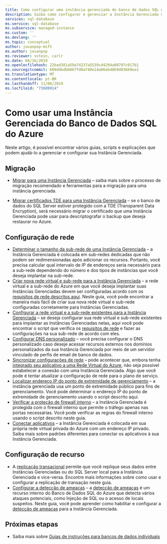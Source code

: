 ```yaml
---
title: Como configurar uma instância gerenciada do banco de dados SQL do Azure
description: Saiba como configurar e gerenciar a Instância Gerenciada do Banco de Dados SQL do Azure.
services: sql-database
ms.service: sql-database
ms.subservice: managed-instance
ms.custom: ''
ms.devlang: ''
ms.topic: conceptual
author: jovanpop-msft
ms.author: jovanpop
ms.reviewer: sstein, carlr
ms.date: 04/16/2019
ms.openlocfilehash: 22bad381a59a74237a5539cd4294a08797c017b1
ms.sourcegitcommit: 609d4bdb0467fd0af40e14a86eb40b9d03669ea1
ms.translationtype: MT
ms.contentlocale: pt-BR
ms.lasthandoff: 11/06/2019
ms.locfileid: "73689914"
---
```

# <a name="how-to-use-a-managed-instance-in-azure-sql-database"></a>Como usar uma Instância Gerenciada do Banco de Dados SQL do Azure

Neste artigo, é possível encontrar vários guias, scripts e explicações que podem ajudá-lo a gerenciar e configurar sua Instância Gerenciada.

## <a name="migration"></a>Migração

- [Migrar para uma Instância Gerenciada](sql-database-managed-instance-migrate.md) – saiba mais sobre o processo de migração recomendado e ferramentas para a migração para uma instância gerenciada.

- [Migrar certificados TDE para uma Instância Gerenciada](sql-database-managed-instance-migrate-tde-certificate.md) – se o banco de dados do SQL Server estiver protegido com a TDE (Transparent Data Encryption), será necessário migrar o certificado que uma Instância Gerenciada pode usar para descriptografar o backup que deseja restaurar no Azure.

## <a name="network-configuration"></a>Configuração de rede

- [Determinar o tamanho da sub-rede de uma Instância Gerenciada](sql-database-managed-instance-determine-size-vnet-subnet.md) – a Instância Gerenciada é colocada em sub-redes dedicadas que não podem ser redimensionadas após adicionar os recursos. Portanto, você precisa calcular qual intervalo de IP de endereços seria necessário para a sub-rede dependendo do número e dos tipos de instâncias que você deseja implantar na sub-rede.
- [Criar nova rede virtual e sub-rede para a Instância Gerenciada](sql-database-managed-instance-create-vnet-subnet.md) – a rede virtual e a sub-rede do Azure em que você deseja implantar suas Instâncias Gerenciadas devem ser configuradas acordo com os [requisitos de rede descritos aqui](sql-database-managed-instance-connectivity-architecture.md#network-requirements). Neste guia, você pode encontrar a maneira mais fácil de criar sua nova rede virtual e sub-rede configuradas corretamente para Instâncias Gerenciadas.
- [Configurar a rede virtual e a sub-rede existentes para a Instância Gerenciada](sql-database-managed-instance-configure-vnet-subnet.md) – se deseja configurar sua rede virtual e sub-rede existentes para implantar as Instâncias Gerenciadas nelas, aqui você pode encontrar o script que verifica os [requisitos de rede](sql-database-managed-instance-connectivity-architecture.md#network-requirements) e fazer as configurações na sua sub-rede de acordo com eles.
- [Configurar DNS personalizado](sql-database-managed-instance-custom-dns.md) – você precisa configurar o DNS personalizado caso deseje acessar recursos externos nos domínios personalizados da sua Instância Gerenciada por meio de um servidor vinculado de perfis de email de banco de dados.
- [Sincronizar configurações de rede](sql-database-managed-instance-sync-network-configuration.md) – pode acontecer que, embora tenha [integrado seu aplicativo a uma Rede Virtual do Azure](../app-service/web-sites-integrate-with-vnet.md), não seja possível estabelecer a conexão com uma Instância Gerenciada. Algo que você pode é tentar atualizar a configuração de rede para o plano de serviço.
- [Localizar endereço IP do ponto de extremidade de gerenciamento](sql-database-managed-instance-find-management-endpoint-ip-address.md) – a instância gerenciada usa um ponto de extremidade público para fins de gerenciamento. Você pode determinar o endereço IP do ponto de extremidade de gerenciamento usando o script descrito aqui.
- [Verificar a proteção de firewall interno](sql-database-managed-instance-management-endpoint-verify-built-in-firewall.md) – a Instância Gerenciada é protegida com o firewall interno que permite o tráfego apenas nas portas necessárias. Você pode verificar as regras do firewall interno usando o script descrito neste guia.
- [Conectar aplicativos](sql-database-managed-instance-connect-app.md) – a Instância Gerenciada é colocada em sua própria rede virtual privada do Azure com um endereço IP privado. Saiba mais sobre padrões diferentes para conectar os aplicativos à sua Instância Gerenciada.

## <a name="feature-configuration"></a>Configuração de recurso

- A [replicação transacional](replication-with-sql-database-managed-instance.md) permite que você replique seus dados entre Instâncias Gerenciadas ou do SQL Server local para a Instância Gerenciada e vice-versa. Encontre mais informações sobre como usar e configurar a replicação de transação neste guia.
- [Configurar a detecção de ameaças](sql-database-managed-instance-threat-detection.md) – a [detecção de ameaças](sql-database-threat-detection-overview.md) é um recurso interno do Banco de Dados SQL do Azure que detecta vários ataques potenciais, como Injeção de SQL ou o acesso de locais suspeitos. Neste guia, você pode aprender como habilitar e configurar a [detecção de ameaças](sql-database-threat-detection-overview.md) para a Instância Gerenciada.

## <a name="next-steps"></a>Próximas etapas

- Saiba mais sobre [Guias de instruções para bancos de dados individuais](sql-database-howto-single-database.md)